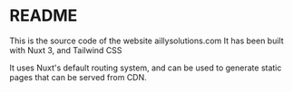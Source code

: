 # README

This is the source code of the website aillysolutions.com
It has been built with Nuxt 3, and Tailwind CSS

It uses Nuxt's default routing system, and can be used to generate static pages that can be served from CDN.
